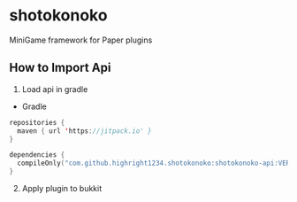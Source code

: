 # shotokonoko
MiniGame framework for Paper plugins

## How to Import Api
1. Load api in gradle
* Gradle
```kotlin
repositories {
  maven { url 'https://jitpack.io' }
}

dependencies {
  compileOnly("com.github.highright1234.shotokonoko:shotokonoko-api:VERSION")
}
```
2. Apply plugin to bukkit
